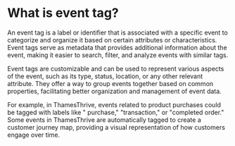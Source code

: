 # What is event tag?

An event tag is a label or identifier that is associated with a specific event to categorize and organize it based on
certain attributes or characteristics. Event tags serve as metadata that provides additional information about the
event, making it easier to search, filter, and analyze events with similar tags.

Event tags are customizable and can be used to represent various aspects of the event, such as its type, status,
location, or any other relevant attribute. They offer a way to group events together based on common properties,
facilitating better organization and management of event data.

For example, in ThamesThrive, events related to product purchases could be tagged with labels like "
purchase," "transaction," or "completed order." Some events in ThamesThrive are automatically tagged to create a customer
journey map, providing a visual representation of how customers engage over time.
